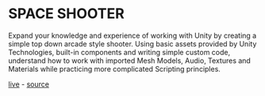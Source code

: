 # SPACE SHOOTER
Expand your knowledge and experience of working with Unity by creating a simple top down arcade style shooter. Using basic assets provided by Unity Technologies, built-in components and writing simple custom code, understand how to work with imported Mesh Models, Audio, Textures and Materials while practicing more complicated Scripting principles.

[live](https://28a979bf21f8679dafefa32d687ebf0ee91eb97c.googledrive.com/host/0B9tvgAcG7mVbdzB6U1FsbzBiQ0k/official/space-shooter/space-shooter.html) - [source](http://unity3d.com/learn/tutorials/projects/space-shooter/)
